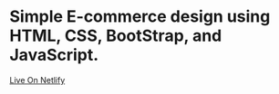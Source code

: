 # Simple E-commerce design using HTML, CSS, BootStrap, and JavaScript.

[Live On Netlify](https://troubleashoot-admin.netlify.app/)
